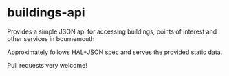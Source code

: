 # buildings-api
Provides a simple JSON api for accessing buildings, points of interest and other services in bournemouth

Approximately follows HAL+JSON spec and serves the provided static data.

Pull requests very welcome!
